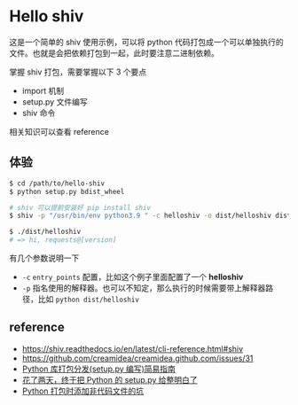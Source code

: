 # Hello shiv

这是一个简单的 shiv 使用示例，可以将 python 代码打包成一个可以单独执行的文件。也就是会把依赖打包到一起，此时要注意二进制依赖。

掌握 shiv 打包，需要掌握以下 3 个要点

- import 机制
- setup.py 文件编写
- shiv 命令

相关知识可以查看 reference

## 体验

```sh
$ cd /path/to/hello-shiv
$ python setup.py bdist_wheel

# shiv 可以提前安装好 pip install shiv
$ shiv -p "/usr/bin/env python3.9 " -c helloshiv -o dist/helloshiv dist/hello-1.0-py3-none-any.whl

$ ./dist/helloshiv
# => hi, requests@[version]
```

有几个参数说明一下

- `-c` `entry_points` 配置，比如这个例子里面配置了一个 **helloshiv**
- `-p` 指名使用的解释器。也可以不知定，那么执行的时候需要带上解释器路径，比如 `python dist/helloshiv`

## reference

- https://shiv.readthedocs.io/en/latest/cli-reference.html#shiv
- https://github.com/creamidea/creamidea.github.com/issues/31
- [Python 库打包分发(setup.py 编写)简易指南](https://blog.konghy.cn/2018/04/29/setup-dot-py/)
- [花了两天，终于把 Python 的 setup.py 给整明白了](https://zhuanlan.zhihu.com/p/276461821)
- [Python 打包时添加非代码文件的坑](https://zhuanlan.zhihu.com/p/24312755)

